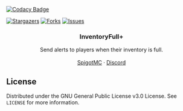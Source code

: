 [![Codacy Badge](https://api.codacy.com/project/badge/Grade/c6a20a7473f8443ca8a30015e8544ffb)](https://www.codacy.com/manual/ItsLewizzz/InventoryFullPlus?utm_source=github.com&amp;utm_medium=referral&amp;utm_content=ItsLewizzz/InventoryFullPlus&amp;utm_campaign=Badge_Grade)

[![Stargazers][stars-shield]][stars-url]
[![Forks][forks-shield]][forks-url]
[![Issues][issues-shield]][issues-url]

  <h3 align="center">InventoryFull+</h3>

  <p align="center">
    Send alerts to players when their inventory is full.
    <br />
    <br />
    <a href="https://www.spigotmc.org/resources/31544/">SpigotMC</a>
    ·
    <a href="https://discord.lewisdev.fun">Discord</a>
  </p>

## License

Distributed under the GNU General Public License v3.0 License. See `LICENSE` for more information.

<!-- MARKDOWN LINKS & IMAGES -->
[forks-shield]: https://img.shields.io/github/forks/ItsLewizzz/InventoryFullPlus.svg?style=for-the-badge
[forks-url]: https://github.com/ItsLewizzz/InventoryFullPlus/network/members
[stars-shield]: https://img.shields.io/github/stars/ItsLewizzz/InventoryFullPlus.svg?style=for-the-badge
[stars-url]: https://github.com/ItsLewizzz/InventoryFullPlus/stargazers
[issues-shield]: https://img.shields.io/github/issues/ItsLewizzz/InventoryFullPlus.svg?style=for-the-badge
[issues-url]: https://github.com/ItsLewizzz/InventoryFullPlus/issues